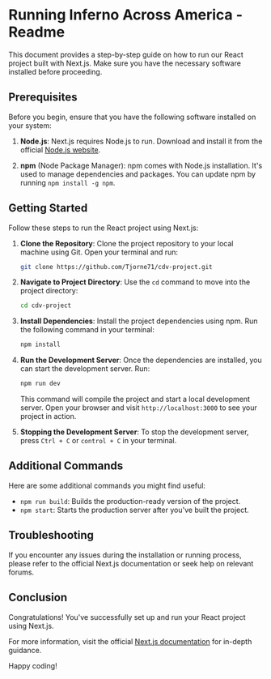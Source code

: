 # Running Inferno Across America  - Readme

This document provides a step-by-step guide on how to run our React project built with Next.js. Make sure you have the necessary software installed before proceeding.

## Prerequisites

Before you begin, ensure that you have the following software installed on your system:

1. **Node.js**: Next.js requires Node.js to run. Download and install it from the official [Node.js website](https://nodejs.org/).

2. **npm** (Node Package Manager): npm comes with Node.js installation. It's used to manage dependencies and packages. You can update npm by running `npm install -g npm`.

## Getting Started

Follow these steps to run the React project using Next.js:

1. **Clone the Repository**: Clone the project repository to your local machine using Git. Open your terminal and run:

    ```bash
    git clone https://github.com/Tjorne71/cdv-project.git
    ```

2. **Navigate to Project Directory**: Use the `cd` command to move into the project directory:

    ```bash
    cd cdv-project
    ```

3. **Install Dependencies**: Install the project dependencies using npm. Run the following command in your terminal:

    ```bash
    npm install
    ```

4. **Run the Development Server**: Once the dependencies are installed, you can start the development server. Run:

    ```bash
    npm run dev
    ```

    This command will compile the project and start a local development server. Open your browser and visit `http://localhost:3000` to see your project in action.

5. **Stopping the Development Server**: To stop the development server, press `Ctrl + C` or `control + C` in your terminal.

## Additional Commands

Here are some additional commands you might find useful:

- `npm run build`: Builds the production-ready version of the project.
- `npm start`: Starts the production server after you've built the project.

## Troubleshooting

If you encounter any issues during the installation or running process, please refer to the official Next.js documentation or seek help on relevant forums.

## Conclusion

Congratulations! You've successfully set up and run your React project using Next.js.

For more information, visit the official [Next.js documentation](https://nextjs.org/docs) for in-depth guidance.

Happy coding!